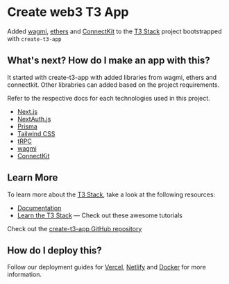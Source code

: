 # Create web3 T3 App

Added [wagmi](https://wagmi.sh/), [ethers]() and [ConnectKit](https://docs.family.co/connectkit) to the [T3 Stack](https://create.t3.gg/) project bootstrapped with `create-t3-app`

## What's next? How do I make an app with this?

It started with create-t3-app with added libraries from wagmi, ethers and connectkit. Other librabries can added based on the project requirements.

Refer to the respective docs for each technologies used in this project.

- [Next.js](https://nextjs.org)
- [NextAuth.js](https://next-auth.js.org)
- [Prisma](https://prisma.io)
- [Tailwind CSS](https://tailwindcss.com)
- [tRPC](https://trpc.io)
- [wagmi](https://wagmi.sh/)
- [ConnectKit](https://docs.family.co/connectkit)

## Learn More

To learn more about the [T3 Stack](https://create.t3.gg/), take a look at the following resources:

- [Documentation](https://create.t3.gg/)
- [Learn the T3 Stack](https://create.t3.gg/en/faq#what-learning-resources-are-currently-available) — Check out these awesome tutorials

Check out the [create-t3-app GitHub repository](https://github.com/t3-oss/create-t3-app)

## How do I deploy this?

Follow our deployment guides for [Vercel](https://create.t3.gg/en/deployment/vercel), [Netlify](https://create.t3.gg/en/deployment/netlify) and [Docker](https://create.t3.gg/en/deployment/docker) for more information.
